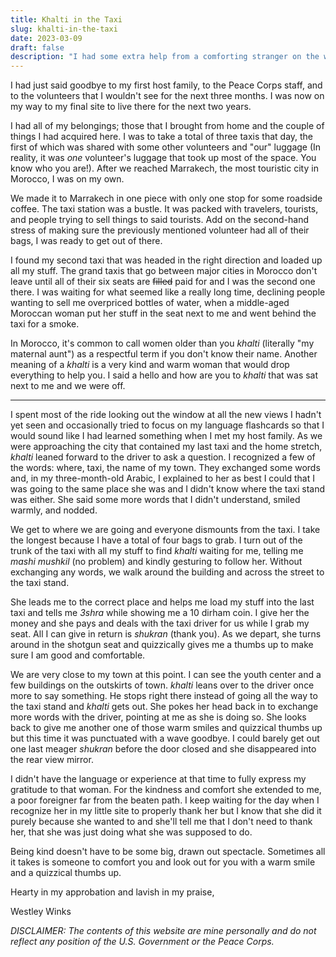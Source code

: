 ```yaml
---
title: Khalti in the Taxi
slug: khalti-in-the-taxi
date: 2023-03-09
draft: false
description: "I had some extra help from a comforting stranger on the way to my final site."
---
```


I had just said goodbye to my first host family, to the Peace Corps staff, and to the volunteers that I wouldn't see for the next three months. I was now on my way to my final site to live there for the next two years.

I had all of my belongings; those that I brought from home and the couple of things I had acquired here. I was to take a total of three taxis that day, the first of which was shared with some other volunteers and "our" luggage (In reality, it was *one* volunteer's luggage that took up most of the space. You know who you are!). After we reached Marrakech, the most touristic city in Morocco, I was on my own.

We made it to Marrakech in one piece with only one stop for some roadside coffee. The taxi station was a bustle. It was packed with travelers, tourists, and people trying to sell things to said tourists. Add on the second-hand stress of making sure the previously mentioned volunteer had all of their bags, I was ready to get out of there.

I found my second taxi that was headed in the right direction and loaded up all my stuff. The grand taxis that go between major cities in Morocco don't leave until all of their six seats are ~~filled~~ paid for and I was the second one there. I was waiting for what seemed like a really long time, declining people wanting to sell me overpriced bottles of water, when a middle-aged Moroccan woman put her stuff in the seat next to me and went behind the taxi for a smoke.

In Morocco, it's common to call women older than you *khalti* (literally "my maternal aunt") as a respectful term if you don't know their name. Another meaning of a *khalti* is a very kind and warm woman that would drop everything to help you. I said a hello and how are you to *khalti* that was sat next to me and we were off.

---

I spent most of the ride looking out the window at all the new views I hadn't yet seen and occasionally tried to focus on my language flashcards so that I would sound like I had learned something when I met my host family. As we were approaching the city that contained my last taxi and the home stretch, *khalti* leaned forward to the driver to ask a question. I recognized a few of the words: where, taxi, the name of my town. They exchanged some words and, in my three-month-old Arabic, I explained to her as best I could that I was going to the same place she was and I didn't know where the taxi stand was either. She said some more words that I didn't understand, smiled warmly, and nodded.

We get to where we are going and everyone dismounts from the taxi. I take the longest because I have a total of four bags to grab. I turn out of the trunk of the taxi with all my stuff to find *khalti* waiting for me, telling me *mashi mushkil* (no problem) and kindly gesturing to follow her. Without exchanging any words, we walk around the building and across the street to the taxi stand. 

She leads me to the correct place and helps me load my stuff into the last taxi and tells me *3shra* while showing me a 10 dirham coin. I give her the money and she pays and deals with the taxi driver for us while I grab my seat. All I can give in return is *shukran* (thank you). As we depart, she turns around in the shotgun seat and quizzically gives me a thumbs up to make sure I am good and comfortable.

We are very close to my town at this point. I can see the youth center and a few buildings on the outskirts of town. *khalti* leans over to the driver once more to say something. He stops right there instead of going all the way to the taxi stand and *khalti* gets out. She pokes her head back in to exchange more words with the driver, pointing at me as she is doing so. She looks back to give me another one of those warm smiles and quizzical thumbs up but this time it was punctuated with a wave goodbye. I could barely get out one last meager *shukran* before the door closed and she disappeared into the rear view mirror.

I didn't have the language or experience at that time to fully express my gratitude to that woman. For the kindness and comfort she extended to me, a poor foreigner far from the beaten path. I keep waiting for the day when I recognize her in my little site to properly thank her but I know that she did it purely because she wanted to and she'll tell me that I don't need to thank her, that she was just doing what she was supposed to do.

Being kind doesn't have to be some big, drawn out spectacle. Sometimes all it takes is someone to comfort you and look out for you with a warm smile and a quizzical thumbs up.

Hearty in my approbation and lavish in my praise,

Westley Winks


*DISCLAIMER: The contents of this website are mine personally and do not reflect any position of the U.S. Government or the Peace Corps.*